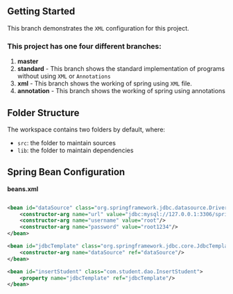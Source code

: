 ## Getting Started

This branch demonstrates the `XML` configuration for this project.

### This project has one four different branches:
1) **master**
2) **standard** - This branch shows the standard implementation of programs without using `XML` or `Annotations`
3) **xml** - This branch shows the working of spring using `XML` file.
4) **annotation** - This branch shows the working of spring using annotations

## Folder Structure

The workspace contains two folders by default, where:

- `src`: the folder to maintain sources
- `lib`: the folder to maintain dependencies

## Spring Bean Configuration

**beans.xml** 
```xml

<bean id="dataSource" class="org.springframework.jdbc.datasource.DriverManagerDataSource">
    <constructor-arg name="url" value="jdbc:mysql://127.0.0.1:3306/spring_jdbc_school"/>
    <constructor-arg name="username" value="root"/>
    <constructor-arg name="password" value="root1234"/>
</bean>

<bean id="jdbcTemplate" class="org.springframework.jdbc.core.JdbcTemplate">
    <constructor-arg name="dataSource" ref="dataSource"/>
</bean>

<bean id="insertStudent" class="com.student.dao.InsertStudent">
    <property name="jdbcTemplate" ref="jdbcTemplate"/>
</bean>

```

